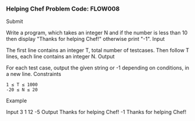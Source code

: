 ### Helping Chef Problem Code: FLOW008
Submit

Write a program, which takes an integer N and if the number is less than 10 then display "Thanks for helping Chef!" otherwise print "-1".
Input

The first line contains an integer T, total number of testcases. Then follow T lines, each line contains an integer N.
Output

For each test case, output the given string or -1 depending on conditions, in a new line.
Constraints

    1 ≤ T ≤ 1000
    -20 ≤ N ≤ 20

Example

Input
3
1
12
-5
Output
Thanks for helping Chef!
-1
Thanks for helping Chef!
